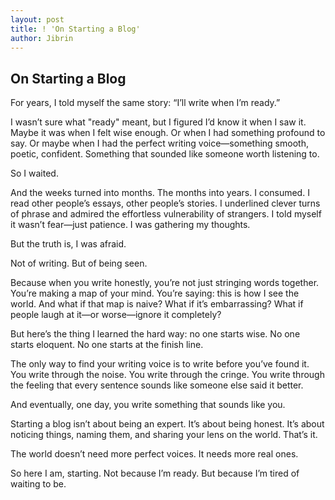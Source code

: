```yaml
---
layout: post
title: ! 'On Starting a Blog'
author: Jibrin
---
```


## On Starting a Blog

For years, I told myself the same story: “I’ll write when I’m ready.”

I wasn’t sure what "ready" meant, but I figured I’d know it when I saw it. Maybe it was when I felt wise enough. Or when I had something profound to say. Or maybe when I had the perfect writing voice—something smooth, poetic, confident. Something that sounded like someone worth listening to.

So I waited.

And the weeks turned into months. The months into years. I consumed. I read other people’s essays, other people’s stories. I underlined clever turns of phrase and admired the effortless vulnerability of strangers. I told myself it wasn’t fear—just patience. I was gathering my thoughts.

But the truth is, I was afraid.

Not of writing. But of being seen.

Because when you write honestly, you’re not just stringing words together. You’re making a map of your mind. You’re saying: this is how I see the world. And what if that map is naive? What if it’s embarrassing? What if people laugh at it—or worse—ignore it completely?

But here’s the thing I learned the hard way: no one starts wise. No one starts eloquent. No one starts at the finish line.

The only way to find your writing voice is to write before you’ve found it. You write through the noise. You write through the cringe. You write through the feeling that every sentence sounds like someone else said it better.

And eventually, one day, you write something that sounds like you.

Starting a blog isn’t about being an expert. It’s about being honest. It’s about noticing things, naming them, and sharing your lens on the world. That’s it.

The world doesn’t need more perfect voices. It needs more real ones.

So here I am, starting. Not because I’m ready. But because I’m tired of waiting to be.
